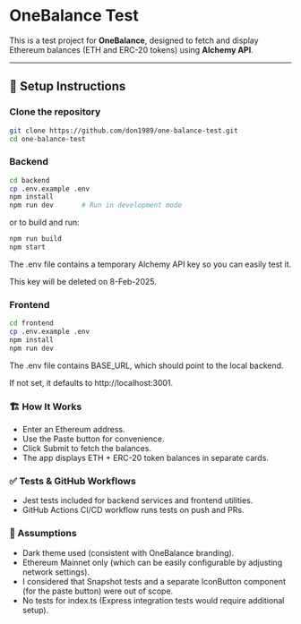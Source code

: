 # OneBalance Test

This is a test project for **OneBalance**, designed to fetch and display Ethereum balances (ETH and ERC-20 tokens) using **Alchemy API**.

---

## 🚀 Setup Instructions

### Clone the repository
```sh
git clone https://github.com/don1989/one-balance-test.git
cd one-balance-test
```

### **Backend**

```sh
cd backend
cp .env.example .env
npm install
npm run dev       # Run in development mode
```

or to build and run:

```sh
npm run build
npm start
```

The .env file contains a temporary Alchemy API key so you can easily test it.

This key will be deleted on 8-Feb-2025.

### **Frontend**

```sh
cd frontend
cp .env.example .env
npm install
npm run dev
```

The .env file contains BASE_URL, which should point to the local backend.

If not set, it defaults to http://localhost:3001.

### 🏗 How It Works

- Enter an Ethereum address.
- Use the Paste button for convenience.
- Click Submit to fetch the balances.
- The app displays ETH + ERC-20 token balances in separate cards.

### ✅ Tests & GitHub Workflows

- Jest tests included for backend services and frontend utilities.
- GitHub Actions CI/CD workflow runs tests on push and PRs.

### 🎨 Assumptions

- Dark theme used (consistent with OneBalance branding).
- Ethereum Mainnet only (which can be easily configurable by adjusting network settings).
- I considered that Snapshot tests and a separate IconButton component (for the paste button) were out of scope.
- No tests for index.ts (Express integration tests would require additional setup).
